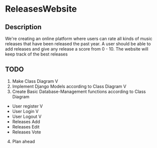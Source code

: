 # ReleasesWebsite

## Description

We're creating an online platform where users can rate all kinds of music releases that have been released the past year.
A user should be able to add releases and give any release a score from 0 - 10.
The website will keep track of the best releases

## TODO

1. Make Class Diagram V
2. Implement Django Models according to Class Diagram V
3. Create Basic Database-Management functions according to Class Diagram
  * User register V
  * User Login V
  * User Logout V
  * Releases Add
  * Releases Edit
  * Releases Vote
4. Plan ahead
